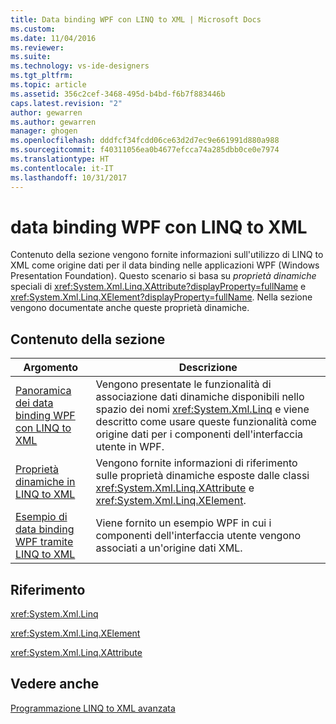 ```yaml
---
title: Data binding WPF con LINQ to XML | Microsoft Docs
ms.custom: 
ms.date: 11/04/2016
ms.reviewer: 
ms.suite: 
ms.technology: vs-ide-designers
ms.tgt_pltfrm: 
ms.topic: article
ms.assetid: 356c2cef-3468-495d-b4bd-f6b7f883446b
caps.latest.revision: "2"
author: gewarren
ms.author: gewarren
manager: ghogen
ms.openlocfilehash: dddfcf34fcdd06ce63d2d7ec9e661991d880a988
ms.sourcegitcommit: f40311056ea0b4677efcca74a285dbb0ce0e7974
ms.translationtype: HT
ms.contentlocale: it-IT
ms.lasthandoff: 10/31/2017
---
```

# <a name="wpf-data-binding-with-linq-to-xml"></a>data binding WPF con LINQ to XML
Contenuto della sezione vengono fornite informazioni sull'utilizzo di LINQ to XML come origine dati per il data binding nelle applicazioni WPF (Windows Presentation Foundation). Questo scenario si basa su *proprietà dinamiche* speciali di <xref:System.Xml.Linq.XAttribute?displayProperty=fullName> e <xref:System.Xml.Linq.XElement?displayProperty=fullName>. Nella sezione vengono documentate anche queste proprietà dinamiche.  
  
## <a name="in-this-section"></a>Contenuto della sezione  
  
|Argomento|Descrizione|  
|-----------|-----------------|  
|[Panoramica dei data binding WPF con LINQ to XML](../designers/wpf-data-binding-with-linq-to-xml-overview.md)|Vengono presentate le funzionalità di associazione dati dinamiche disponibili nello spazio dei nomi <xref:System.Xml.Linq> e viene descritto come usare queste funzionalità come origine dati per i componenti dell'interfaccia utente in WPF.|  
|[Proprietà dinamiche in LINQ to XML](../designers/linq-to-xml-dynamic-properties.md)|Vengono fornite informazioni di riferimento sulle proprietà dinamiche esposte dalle classi <xref:System.Xml.Linq.XAttribute> e <xref:System.Xml.Linq.XElement>.|  
|[Esempio di data binding WPF tramite LINQ to XML](../designers/wpf-data-binding-using-linq-to-xml-example.md)|Viene fornito un esempio WPF in cui i componenti dell'interfaccia utente vengono associati a un'origine dati XML.|  
  
## <a name="reference"></a>Riferimento  
 <xref:System.Xml.Linq>  
  
 <xref:System.Xml.Linq.XElement>  
  
 <xref:System.Xml.Linq.XAttribute>  
  
## <a name="see-also"></a>Vedere anche  
 [Programmazione LINQ to XML avanzata](http://msdn.microsoft.com/Library/88c4a6ea-700b-4468-9a29-0ea18fc63dd0)